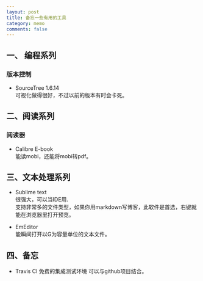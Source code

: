 ```yaml
---
layout: post
title: 备忘一些有用的工具
category: memo
comments: false
---
```


## 一、 编程系列

### 版本控制

- SourceTree 1.6.14  
 可视化做得很好，不过以前的版本有时会卡死。

## 二、阅读系列

### 阅读器

- Calibre E-book  
能读mobi，还能将mobi转pdf。

## 三、文本处理系列

- Sublime text   
	很强大，可以当IDE用.  
	支持非常多的文件类型，如果你用markdown写博客，此软件是首选，右键就能在浏览器里打开预览。

- EmEditor  
	能瞬间打开以G为容量单位的文本文件。

## 四、备忘

- Travis CI 免费的集成测试环境
可以与github项目结合。